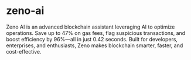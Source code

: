 # zeno-ai
Zeno AI is an advanced blockchain assistant leveraging AI to optimize operations. Save up to 47% on gas fees, flag suspicious transactions, and boost efficiency by 96%—all in just 0.42 seconds. Built for developers, enterprises, and enthusiasts, Zeno makes blockchain smarter, faster, and cost-effective.
